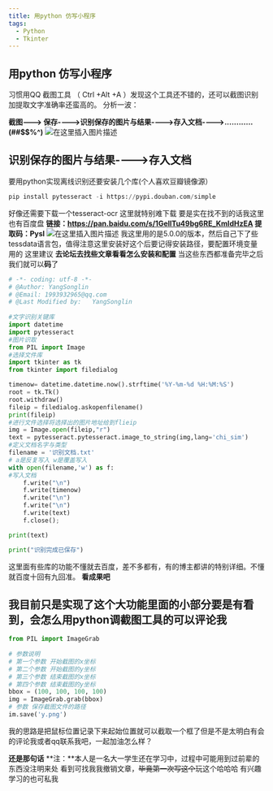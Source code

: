 ```yaml
---
title: 用python 仿写小程序
tags: 
  - Python
  - Tkinter
---
```


## 用python 仿写小程序
习惯用QQ 截图工具 （ Ctrl +Alt +A ）发现这个工具还不错的，还可以截图识别加提取文字准确率还蛮高的。
分析一波：

**截图---> 保存---->识别保存的图片与结果---->存入文档---->............(##$$%^)**
![在这里插入图片描述](https://img-blog.csdnimg.cn/20200729212555914.png?x-oss-process=image/watermark,type_ZmFuZ3poZW5naGVpdGk,shadow_10,text_aHR0cHM6Ly9ibG9nLmNzZG4ubmV0L3hpYW9kdWR1ZGFv,size_16,color_FFFFFF,t_70)
## 识别保存的图片与结果---->存入文档
要用python实现离线识别还要安装几个库(个人喜欢豆瓣镜像源）

```python
pip install pytesseract -i https://pypi.douban.com/simple
```
好像还需要下载一个tesseract-ocr  这里就特别难下载
要是实在找不到的话我这里也有百度盘
**链接：https://pan.baidu.com/s/1GellTu49bg6RE_KmldHzEA 
提取码：Pysl**
![在这里插入图片描述](https://img-blog.csdnimg.cn/20200729214428575.png?x-oss-process=image/watermark,type_ZmFuZ3poZW5naGVpdGk,shadow_10,text_aHR0cHM6Ly9ibG9nLmNzZG4ubmV0L3hpYW9kdWR1ZGFv,size_16,color_FFFFFF,t_70)
我这里用的是5.0.0的版本，然后自己下了些tessdata语言包，值得注意这里安装好这个后要记得安装路径，要配置环境变量用的
这里建议   **去论坛去找些文章看看怎么安装和配置**
当这些东西都准备完毕之后我们就可以**码**了

```python
# -*- coding: utf-8 -*-
# @Author: YangSonglin
# @Email: 1993932965@qq.com
# @Last Modified by:   YangSonglin 
 
#文字识别关键库
import datetime
import pytesseract
#图片识取
from PIL import Image
#选择文件库
import tkinter as tk
from tkinter import filedialog

timenow= datetime.datetime.now().strftime('%Y-%m-%d %H:%M:%S')
root = tk.Tk()
root.withdraw()
fileip = filedialog.askopenfilename()
print(fileip)
#进行文件选择将选择出的图片地址给到flieip 
img = Image.open(fileip,"r")
text = pytesseract.pytesseract.image_to_string(img,lang='chi_sim')
#定义文档名字与类型
filename = '识别文档.txt'
# a是反复写入 w是覆盖写入
with open(filename,'w') as f:
#写入文档
    f.write("\n")
    f.write(timenow)
    f.write("\n")
    f.write("\n")
    f.write(text)  
    f.close();

print(text)

print("识别完成已保存")


```

这里面有些库的功能不懂就去百度，差不多都有，有的博主都讲的特别详细。不懂就百度十回有九回准。
**看成果吧**
## 我目前只是实现了这个大功能里面的小部分要是有看到，会怎么用python调截图工具的可以评论我

```python
from PIL import ImageGrab
 
# 参数说明
# 第一个参数 开始截图的x坐标
# 第二个参数 开始截图的y坐标
# 第三个参数 结束截图的x坐标
# 第四个参数 结束截图的y坐标
bbox = (100, 100, 100, 100)
img = ImageGrab.grab(bbox) 
# 参数 保存截图文件的路径
im.save('y.png')

```
我的思路是把鼠标位置记录下来起始位置就可以截取一个框了但是不是太明白有会的评论我或者qq联系我吧，一起加油怎么样？


**还是那句话**
 **注：**本人是一名大一学生还在学习中，过程中可能用到过前辈的东西没注明来处 看到可找我我撤销文章，~~毕竟第一次写这个~~玩这个哈哈哈
有兴趣学习的也可私我
